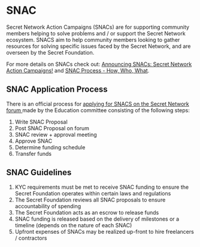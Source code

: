 # SNAC

Secret Network Action Campaigns (SNACs) are for supporting community members helping to solve problems and / or support the Secret Network ecosystem. SNACS aim to help community members looking to gather resources for solving specific issues faced by the Secret Network, and are overseen by the Secret Foundation.

&#x20;For more details on SNACs check out: [Announcing SNACs: Secret Network Action Campaigns!](https://scrt.network/blog/announcing-snacs-secret-network-action-campaigns) and [SNAC Process - How, Who, What](https://forum.scrt.network/t/snac-process-how-who-what/3343).&#x20;

## SNAC Application Process

There is an official process for [applying for SNACS on the Secret Network forum ](https://forum.scrt.network/t/snac-process-how-who-what/3343)made by the Education committee consisting of the following steps:&#x20;

1. Write SNAC Proposal&#x20;
2. Post SNAC Proposal on forum
3. SNAC review + approval meeting&#x20;
4. Approve SNAC
5. Determine funding schedule&#x20;
6. Transfer funds&#x20;

## SNAC Guidelines&#x20;

1. KYC requirements must be met to receive SNAC funding to ensure the Secret Foundation operates within certain laws and regulations&#x20;
2. The Secret Foundation reviews all SNAC proposals to ensure accountability of spending&#x20;
3. The Secret Foundation acts as an escrow to release funds
4. SNAC funding is released based on the delivery of milestones or a timeline (depends on the nature of each SNAC)
5. Upfront expenses of SNACs may be realized up-front to hire freelancers / contractors&#x20;
